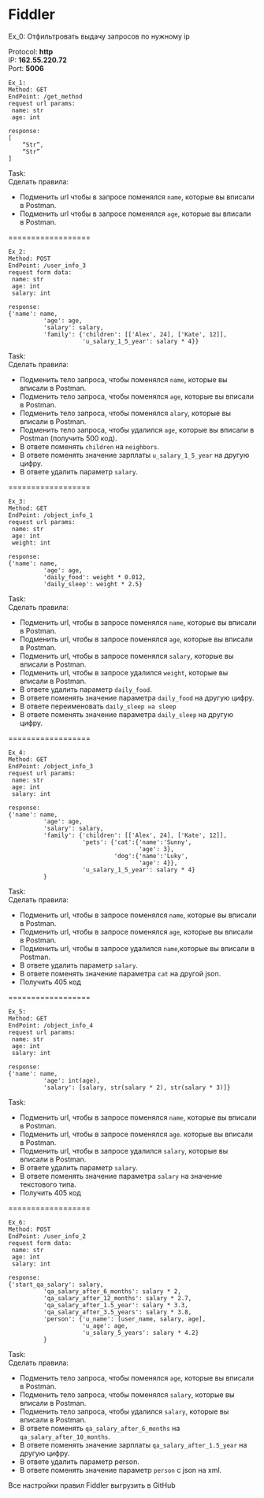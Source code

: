 # Fiddler


Ex_0: Отфильтровать выдачу запросов по нужному ip

Protocol: **http**
<br>IP: **162.55.220.72**
<br>Port: **5006**

```
Ex_1: 
Method: GET
EndPoint: /get_method
request url params: 
 name: str
 age: int

response: 
[
    “Str”,
    “Str”
]
```

Task:
<br>Сделать правила:
 
 - Подменить url чтобы в запросе поменялся `name`,  которые вы вписали в Postman.
 - Подменить url чтобы в запросе поменялся `age`,  которые вы вписали в Postman.
   
==================

```
Ex_2:
Method: POST
EndPoint: /user_info_3
request form data: 
 name: str
 age: int
 salary: int

response: 
{'name': name,
          'age': age,
          'salary': salary,
          'family': {'children': [['Alex', 24], ['Kate', 12]],
                     'u_salary_1_5_year': salary * 4}}
```

Task:
<br>Сделать правила:
 - Подменить тело запроса, чтобы поменялся `name`, которые вы вписали в Postman.
 - Подменить тело запроса, чтобы поменялся `age`, которые вы вписали в Postman. 
 - Подменить тело запроса, чтобы поменялся `alary`, которые вы вписали в Postman. 
 - Подменить тело запроса, чтобы удалился `age`, которые вы вписали в Postman (получить 500 код).
 - В ответе поменять `children` на `neighbors`. 
 - В ответе поменять значение зарплаты `u_salary_1_5_year` на другую цифру. 
 - В ответе удалить параметр `salary`. 

==================

```
Ex_3:
Method: GET
EndPoint: /object_info_1
request url params: 
 name: str
 age: int
 weight: int

response: 
{'name': name,
          'age': age,
          'daily_food': weight * 0.012,
          'daily_sleep': weight * 2.5}
```

Task:
<br>Сделать правила:
 - Подменить url, чтобы в запросе поменялся `name`, которые вы вписали в Postman.
 - Подменить url, чтобы в запросе поменялся `age`, которые вы вписали в Postman. 
 - Подменить url, чтобы в запросе поменялся `salary`, которые вы вписали в Postman. 
 - Подменить url, чтобы в запросе удалился `weight`, которые вы вписали в Postman.
 - В ответе удалить параметр `daily_food`.
 - В ответе поменять значение параметра `daily_food` на другую цифру. 
 - В ответе переименовать `daily_sleep на sleep`
 - В ответе поменять значение параметра `daily_sleep` на другую цифру. 

==================

```
Ex_4:
Method: GET
EndPoint: /object_info_3
request url params: 
 name: str
 age: int
 salary: int

response: 
{'name': name,
          'age': age,
          'salary': salary,
          'family': {'children': [['Alex', 24], ['Kate', 12]],
                     'pets': {'cat':{'name':'Sunny',
                                     'age': 3},
                              'dog':{'name':'Luky',
                                     'age': 4}},
                     'u_salary_1_5_year': salary * 4}
          }
```

Task:
<br>Сделать правила:
 - Подменить url, чтобы в запросе поменялся `name`, которые вы вписали в Postman.
 - Подменить url, чтобы в запросе поменялся `age`, которые вы вписали в Postman. 
 - Подменить url, чтобы в запросе удалился `name`,которые вы вписали в Postman.
 - В ответе удалить параметр `salary`.
 - В ответе поменять значение параметра `cat` на другой json. 
 - Получить 405 код

==================

```
Ex_5:
Method: GET
EndPoint: /object_info_4
request url params: 
 name: str
 age: int
 salary: int

response: 
{'name': name,
          'age': int(age),
          'salary': [salary, str(salary * 2), str(salary * 3)]}
```

Task:
 - Подменить url, чтобы в запросе поменялся `name`, которые вы вписали в Postman.
 - Подменить url, чтобы в запросе поменялся `age`. которые вы вписали в Postman. 
 - Подменить url, чтобы в запросе удалился `salary`, которые вы вписали в Postman.
 - В ответе удалить параметр `salary`.
 - В ответе поменять значение параметра `salary` на значение текстового типа. 
 - Получить 405 код

==================

```
Ex_6:
Method: POST
EndPoint: /user_info_2
request form data: 
 name: str
 age: int
 salary: int

response: 
{'start_qa_salary': salary,
          'qa_salary_after_6_months': salary * 2,
          'qa_salary_after_12_months': salary * 2.7,
          'qa_salary_after_1.5_year': salary * 3.3,
          'qa_salary_after_3.5_years': salary * 3.8,
          'person': {'u_name': [user_name, salary, age],
                     'u_age': age,
                     'u_salary_5_years': salary * 4.2}
          }
```

Task:
<br>Сделать правила:
 - Подменить тело запроса, чтобы поменялся `age`, которые вы вписали в Postman. 
 - Подменить тело запроса, чтобы поменялся `salary`, которые вы вписали в Postman. 
 - Подменить тело запроса, чтобы удалился `salary`, которые вы вписали в Postman.
 - В ответе поменять `qa_salary_after_6_months` на `qa_salary_after_10_months`. 
 - В ответе поменять значение зарплаты `qa_salary_after_1.5_year` на другую цифру. 
 - В ответе удалить параметр person. 
 - В ответе поменять значение параметр `person` с json на xml. 

Все настройки правил Fiddler выгрузить в GitHub
